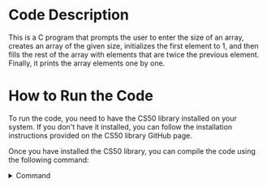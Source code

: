 # Code Description
This is a C program that prompts the user to enter the size of an array, creates an array of the given size, initializes the first element to 1, and then fills the rest of the array with elements that are twice the previous element. Finally, it prints the array elements one by one.

# How to Run the Code
To run the code, you need to have the CS50 library installed on your system. If you don't have it installed, you can follow the installation instructions provided on the CS50 library GitHub page.

Once you have installed the CS50 library, you can compile the code using the following command:
<details>
<summary>Command</summary>

```sh
gcc -o program program.c -lcs50
```

After compiling the code, you can run the program using the following command:
<details>
<summary>Command</summary>

```sh
./program
```

When you run the program, it will prompt you to enter the size of the array. After entering the size, it will create the array, fill it with elements that are twice the previous element, and then print the elements one by one.

# Example Input/Output
Enter size off array: 6
1 2 4 8 16 32

# Note
- The program does not perform any error checking on the user input. If the user enters an invalid size for the array (e.g., a negative number or a non-integer), the - program will still create an array of the specified size, which may cause unexpected behavior.
- The program may also produce unexpected behavior if the size of the array is very large and causes the program to run out of memory.

